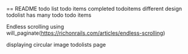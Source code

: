 == README
todo list todo items completed todoitems different design
todolist has many todo todo items

Endless scrolling using will_paginate(https://richonrails.com/articles/endless-scrolling)

displaying circular image todolists page
